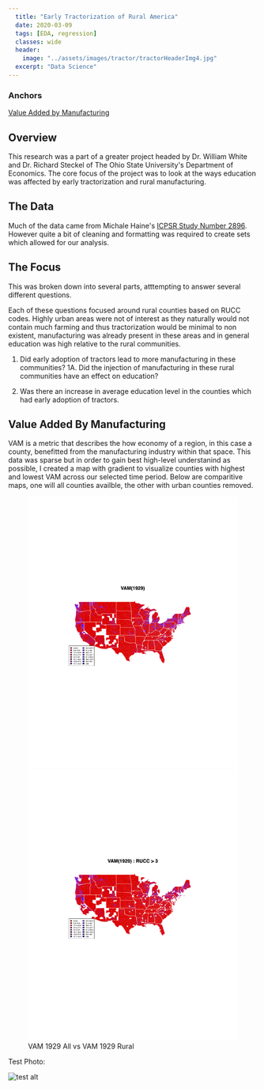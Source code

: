 ```yaml
---
  title: "Early Tractorization of Rural America"
  date: 2020-03-09
  tags: [EDA, regression]
  classes: wide
  header:
    image: "../assets/images/tractor/tractorHeaderImg4.jpg"
  excerpt: "Data Science"
---
```


### Anchors

[Value Added by Manufacturing](#value-added-by-manufacturing)

## Overview

This research was a part of a greater project headed by Dr. William White and Dr. Richard Steckel of The Ohio State University's Department of Economics. The core focus of the project was to look at the ways education was affected by early tractorization and rural manufacturing.

## The Data
Much of the data came from Michale Haine's [ICPSR Study Number 2896](https://www.colgate.edu/about/directory/mhaines). However quite a bit of cleaning and formatting was required to create sets which allowed for our analysis.

## The Focus

This was broken down into several parts, atttempting to answer several different questions.

Each of these questions focused around rural counties based on RUCC codes. Highly urban areas were not of interest as they naturally would not contain much farming and thus tractorization would be minimal to non existent, manufacturing was already present in these areas and in general education was high relative to the rural communities.

1. Did early adoption of tractors lead to more manufacturing in these communities?
   1A. Did the injection of manufacturing in these rural communities have an effect on education?

2. Was there an increase in average education level in the counties which had early adoption of tractors.


## Value Added By Manufacturing

VAM is a metric that describes the how economy of a region, in this case a county, benefitted from the manufacturing industry within that space.
This data was sparse but in order to gain best high-level understanind as possible, I created a map with gradient to visualize counties with highest and lowest VAM across our selected time period. Below are comparitive maps, one will all counties availble, the other with urban counties removed.


<!-- 1929 ALL             |  1929 Rural
:-------------------------:|:-------------------------:
<embed src="{{ site.url }}{{ site.baseurl }}/assets/images/tractor/vam(1929-2007)/1929.pdf" type="application/pdf">  |  <embed src="{{ site.url }}{{ site.baseurl }}/assets/images/tractor/vam(1929-2007)/RUCC_adjusted/1929.pdf" type="application/pdf"> -->


<figure class="half">
    <a href="/assets/images/tractor/vam(1929-2007)/1929.pdf"><img src="/assets/images/tractor/vam(1929-2007)/1929.png"></a>
    <a href="/assets/images/tractor/vam(1929-2007)/RUCC_adjusted/1929.pdf"><img src="/assets/images/tractor/vam(1929-2007)/RUCC_adjusted/1929.png"></a>
    <figcaption>VAM 1929 All vs VAM 1929 Rural</figcaption>
</figure>



<!-- <img src="{{ site.url }}{{ site.baseurl }}/assets/images/tractor/vam(1929-2007)/1929.pdf" alt="1929"> <img src="{{ site.url }}{{ site.baseurl }}/assets/images/tractor/vam(1929-2007)/RUCC_adjusted/1929.pdf" alt="1929RUCC"> -->



Test Photo:

<img src="{{ site.url }}{{ site.baseurl}}/assets/images/tractor/TractorVsEduPlots/50_54.png" alt="test alt">
